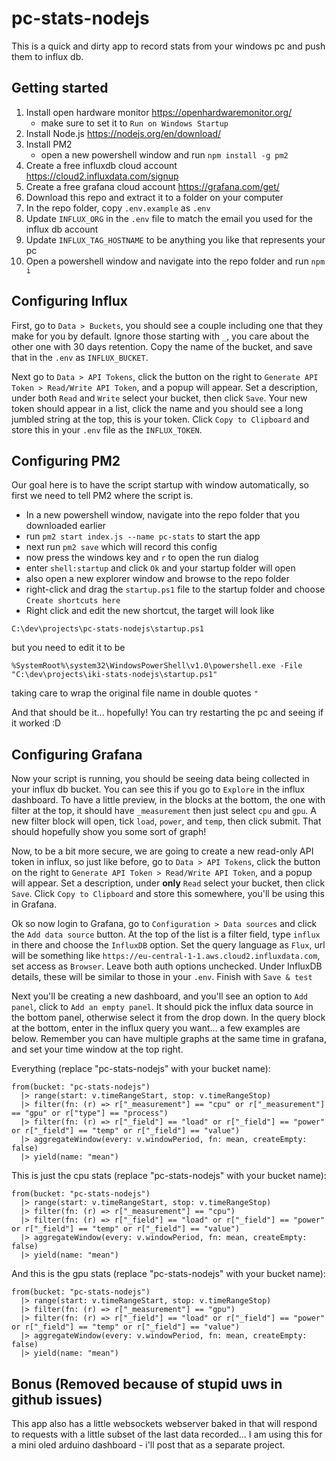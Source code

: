 # pc-stats-nodejs

This is a quick and dirty app to record stats from your windows pc and push them to influx db.

## Getting started

1. Install open hardware monitor https://openhardwaremonitor.org/
   - make sure to set it to `Run on Windows Startup`
2. Install Node.js https://nodejs.org/en/download/
3. Install PM2
   - open a new powershell window and run `npm install -g pm2`
4. Create a free influxdb cloud account https://cloud2.influxdata.com/signup
5. Create a free grafana cloud account https://grafana.com/get/
6. Download this repo and extract it to a folder on your computer
7. In the repo folder, copy `.env.example` as `.env`
8. Update `INFLUX_ORG` in the `.env` file to match the email you used for the influx db account
9. Update `INFLUX_TAG_HOSTNAME` to be anything you like that represents your pc
10. Open a powershell window and navigate into the repo folder and run `npm i`

## Configuring Influx

First, go to `Data > Buckets`, you should see a couple including one that they make for you by default. Ignore those starting with `_`, you care about the other one with 30 days retention. Copy the name of the bucket, and save that in the `.env` as `INFLUX_BUCKET`.

Next go to `Data > API Tokens`, click the button on the right to `Generate API Token > Read/Write API Token`, and a popup will appear. Set a description, under both `Read` and `Write` select your bucket, then click `Save`. Your new token should appear in a list, click the name and you should see a long jumbled string at the top, this is your token. Click `Copy to Clipboard` and store this in your `.env` file as the `INFLUX_TOKEN`.

## Configuring PM2

Our goal here is to have the script startup with window automatically, so first we need to tell PM2 where the script is.

- In a new powershell window, navigate into the repo folder that you downloaded earlier
- run `pm2 start index.js --name pc-stats` to start the app
- next run `pm2 save` which will record this config
- now press the windows key and `r` to open the run dialog
- enter `shell:startup` and click `Ok` and your startup folder will open
- also open a new explorer window and browse to the repo folder
- right-click and drag the `startup.ps1` file to the startup folder and choose `Create shortcuts here`
- Right click and edit the new shortcut, the target will look like 
```
C:\dev\projects\pc-stats-nodejs\startup.ps1
```
but you need to edit it to be 
```
%SystemRoot%\system32\WindowsPowerShell\v1.0\powershell.exe -File "C:\dev\projects\iki-stats-nodejs\startup.ps1"
```
taking care to wrap the original file name in double quotes `"`

And that should be it... hopefully! You can try restarting the pc and seeing if it worked :D

## Configuring Grafana

Now your script is running, you should be seeing data being collected in your influx db bucket. You can see this if you go to `Explore` in the influx dashboard. To have a little preview, in the blocks at the bottom, the one with filter at the top, it should have `_measurement` then just select `cpu` and `gpu`. A new filter block will open, tick `load`, `power`, and `temp`, then click submit. That should hopefully show you some sort of graph!

Now, to be a bit more secure, we are going to create a new read-only API token in influx, so just like before, go to `Data > API Tokens`, click the button on the right to `Generate API Token > Read/Write API Token`, and a popup will appear. Set a description, under **only** `Read` select your bucket, then click `Save`. Click `Copy to Clipboard` and store this somewhere, you'll be using this in Grafana.

Ok so now login to Grafana, go to `Configuration > Data sources` and click the `Add data source` button. At the top of the list is a filter field, type `influx` in there and choose the `InfluxDB` option. Set the query language as `Flux`, url will be something like `https://eu-central-1-1.aws.cloud2.influxdata.com`, set access as `Browser`. Leave both auth options unchecked. Under InfluxDB details, these will be similar to those in your `.env`. Finish with `Save & test`

Next you'll be creating a new dashboard, and you'll see an option to `Add panel`, click to `Add an empty panel`. It should pick the influx data source in the bottom panel, otherwise select it from the drop down. In the query block at the bottom, enter in the influx query you want... a few examples are below. Remember you can have multiple graphs at the same time in grafana, and set your time window at the top right. 

Everything (replace "pc-stats-nodejs" with your bucket name):

```
from(bucket: "pc-stats-nodejs")
  |> range(start: v.timeRangeStart, stop: v.timeRangeStop)
  |> filter(fn: (r) => r["_measurement"] == "cpu" or r["_measurement"] == "gpu" or r["type"] == "process")
  |> filter(fn: (r) => r["_field"] == "load" or r["_field"] == "power" or r["_field"] == "temp" or r["_field"] == "value")
  |> aggregateWindow(every: v.windowPeriod, fn: mean, createEmpty: false)
  |> yield(name: "mean")
```

This is just the cpu stats (replace "pc-stats-nodejs" with your bucket name):

```
from(bucket: "pc-stats-nodejs")
  |> range(start: v.timeRangeStart, stop: v.timeRangeStop)
  |> filter(fn: (r) => r["_measurement"] == "cpu")
  |> filter(fn: (r) => r["_field"] == "load" or r["_field"] == "power" or r["_field"] == "temp" or r["_field"] == "value")
  |> aggregateWindow(every: v.windowPeriod, fn: mean, createEmpty: false)
  |> yield(name: "mean")
```

And this is the gpu stats (replace "pc-stats-nodejs" with your bucket name):

```
from(bucket: "pc-stats-nodejs")
  |> range(start: v.timeRangeStart, stop: v.timeRangeStop)
  |> filter(fn: (r) => r["_measurement"] == "gpu")
  |> filter(fn: (r) => r["_field"] == "load" or r["_field"] == "power" or r["_field"] == "temp" or r["_field"] == "value")
  |> aggregateWindow(every: v.windowPeriod, fn: mean, createEmpty: false)
  |> yield(name: "mean")
```

## Bonus (Removed because of stupid uws in github issues)

This app also has a little websockets webserver baked in that will respond to requests with a little subset of the last data recorded... I am using this for a mini oled arduino dashboard - i'll post that as a separate project.
